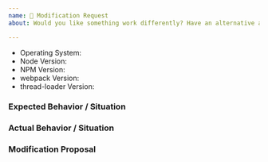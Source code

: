 ```yaml
---
name: 🔧 Modification Request
about: Would you like something work differently? Have an alternative approach? This is the template for you.

---
```


<!--
  Issues are so 🔥

  If you remove or skip this template, you'll make the 🐼 sad and the mighty god
  of Github will appear and pile-drive the close button from a great height
  while making animal noises.

  👉🏽 Need support, advice, or help? Don't open an issue!
  Head to StackOverflow or https://gitter.im/webpack/webpack.
-->

* Operating System:
* Node Version:
* NPM Version:
* webpack Version:
* thread-loader Version:


### Expected Behavior / Situation



### Actual Behavior / Situation



### Modification Proposal
